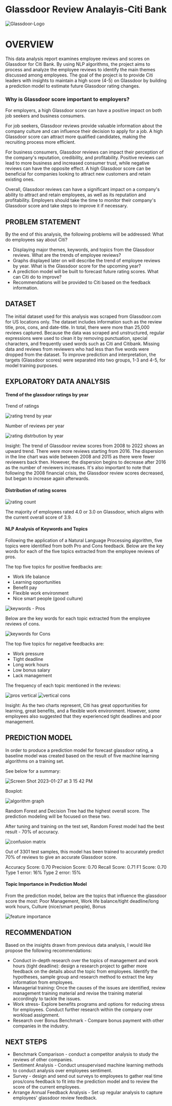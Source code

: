 # Glassdoor Review Analayis-Citi Bank

![Glassdoor-Logo](https://user-images.githubusercontent.com/117051182/215185275-eb20a3a0-4209-49d3-9f8c-cecd23e9e14e.png)

# OVERVIEW #
This data analysis report examines employee reviews and scores on Glassdoor for Citi Bank. By using NLP algorithms, the project aims to process and analyze the employee reviews to identify the main themes discussed among employees. The goal of the project is to provide Citi leaders with insights to maintain a high score (4-5) on Glassdoor by building a prediction model to estimate future Glassdoor rating changes.

### Why is Glassdoor score important to employers? ###
For employers, a high Glassdoor score can have a positive impact on both job seekers and business consumers.

For job seekers, Glassdoor reviews provide valuable information about the company culture and can influence their decision to apply for a job. A high Glassdoor score can attract more qualified candidates, making the recruiting process more efficient.

For business consumers, Glassdoor reviews can impact their perception of the company's reputation, credibility, and profitability. Positive reviews can lead to more business and increased consumer trust, while negative reviews can have the opposite effect. A high Glassdoor score can be beneficial for companies looking to attract new customers and retain existing ones.

Overall, Glassdoor reviews can have a significant impact on a company's ability to attract and retain employees, as well as its reputation and profitability. Employers should take the time to monitor their company's Glassdoor score and take steps to improve it if necessary.

## PROBLEM STATEMENT ##
By the end of this analysis, the following problems will be addressed:
What do employees say about Citi?
* Displaying major themes, keywords, and topics from the Glassdoor reviews.
What are the trends of employee reviews?
* Graphs displayed later on will describe the trend of employee reviews by year.
What is the Glassdoor score for the upcoming year?
* A prediction model will be built to forecast future rating scores.
What can Citi do to improve?
* Recommendations will be provided to Citi based on the feedback information.

## DATASET ##
The initial dataset used for this analysis was scraped from Glassdoor.com for US locations only. The dataset includes information such as the review title, pros, cons, and date-title. In total, there were more than 25,000 reviews captured. Because the data was scraped and unstructured, regular expressions were used to clean it by removing punctuation, special characters, and frequently used words such as Citi and Citibank. Missing data and reviews from reviewers who had less than five words were dropped from the dataset. To improve prediction and interpretation, the targets (Glassdoor scores) were separated into two groups, 1-3 and 4-5, for model training purposes.

## EXPLORATORY DATA ANALYSIS ##

#### Trend of the glassdoor ratings by year ####

Trend of ratings

![rating trend by year](https://user-images.githubusercontent.com/117051182/215186451-27f9f394-cdf8-4eef-a36a-9f007574a38f.png)


Number of reviews per year

![rating distrbution by year](https://user-images.githubusercontent.com/117051182/215186516-8901de21-8881-4bf7-b647-d2dd15d0151c.png)


Insight: The trend of Glassdoor review scores from 2008 to 2022 shows an upward trend. There were more reviews starting from 2016. The dispersion in the line chart was wide between 2008 and 2015 as there were fewer reviewers back then. However, the dispersion begins to decrease after 2016 as the number of reviewers increases. It's also important to note that following the 2008 financial crisis, the Glassdoor review scores decreased, but began to increase again afterwards.

#### Distribution of rating scores ####

![rating count ](https://user-images.githubusercontent.com/117051182/215186664-629ec07b-0c4f-417b-ba75-f6f1e36de0f2.png)

The majority of employees rated 4.0 or 3.0 on Glassdoor, which aligns with the current overall score of 3.9.

#### NLP Analysis of Keywords and Topics ####

Following the application of a Natural Language Processing algorithm, five topics were identified from both Pro and Cons feedback. 
Below are the key words for each of the five topics extracted from the employee reviews of pros.

The top five topics for positive feedbacks are: 
* Work life balance
* Learning opportunities
* Benefit pay
* Flexible work environment
* Nice smart people (good culture)

![keywords - Pros](https://user-images.githubusercontent.com/117051182/215186974-bf2484aa-cc70-4f7a-b186-4731540b72c3.png)

Below are the key words for each topic extracted from the employee reviews of cons.

![keywords for Cons](https://user-images.githubusercontent.com/117051182/215187396-eb31b348-45c3-4f62-8635-033dc3d236a2.png)

The top five topics for negative feedbacks are: 
* Work pressure
* Tight deadline
* Long work hours
* Low bonus salary
* Lack management

The frequency of each topic mentioned in the reviews: 

![pros vertical](https://user-images.githubusercontent.com/117051182/215187569-a49d7f32-9c90-48f4-acd5-bb2962a41a58.png)           ![vertical cons](https://user-images.githubusercontent.com/117051182/215187623-eaea38ee-ec06-413f-86dc-e6f0d9337cc7.png)

Insight: As the two charts represent, Citi has great opportunities for learning, great benefits, and a flexible work environment. However, some employees also suggested that they experienced tight deadlines and poor management.

## PREDICTION MODEL ##

In order to produce a prediction model for forecast glassdoor rating, a baseline model was created based on the result of five machine learning algorithms on a training set. 

See below for a summary:

![Screen Shot 2023-01-27 at 3 15 42 PM](https://user-images.githubusercontent.com/117051182/215188725-83880cf9-0d03-4e7c-840d-292386783efc.png)

Boxplot:

![algorithm graph](https://user-images.githubusercontent.com/117051182/215188870-31f5f0ed-82c2-40da-aa62-b408f478f455.png)

Random Forest and Decision Tree had the highest overall score. The prediction modeling will be focused on these two.

After tuning and training on the test set, Random Forest model had the best result - 70% of accuracy. 

![confusion matrix](https://user-images.githubusercontent.com/117051182/215189181-c183d285-6eaf-4eb4-bf1a-3036342faba0.png)

Out of 3301 test samples, this model has been trained to accurately predict 70% of reviews to give an accurate Glassdoor score.

Accuracy Score: 0.70 Precision Score: 0.70 Recall Score: 0.71 F1 Score: 0.70 Type 1 error: 16% Type 2 error: 15%

#### Topic Importance in Prediction Model ####

From the prediction model, below are the topics that influence the glassdoor score the most:
Poor Management, Work life balance/tight deadline/long work hours, Culture (nice/smart people), Bonus

![feature importance](https://user-images.githubusercontent.com/117051182/215189426-9e8bf1c0-2c7b-4655-8c99-bed8f3f26295.png)

## RECOMMENDATION ##

Based on the insights drawn from previous data analysis, I would like propose the following recommendations: 

* Conduct in-depth research over the topics of management and work hours (tight deadline): design a research project to gather more feedback on the details about the topic from employees. Identify the hypotheses, sample group and research method to extract the key information from employees.  
* Managerial training: Once the causes of the issues are identified, review management training material and revise the training material accordingly to tackle the issues. 
* Work stress- Explore benefits programs and options for reducing stress for employees. Conduct further research within the company over workload assignment.
* Research over Bonus Benchmark - Compare bonus payment with other companies in the industry.

## NEXT STEPS ##
* Benchmark Comparison - conduct a competitor analysis to study the reviews of other companies. 
* Sentiment Analysis - Conduct unsupervised machine learning methods to conduct analysis over employees sentiment.
* Survey - design and send out surveys to employees to gather real time pros/cons feedback to fit into the prediction model and to review the score of the current employees. 
* Arrange Annual Feedback Analysis - Set up regular analysis to capture employees' glassdoor review feedback.

